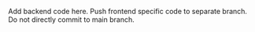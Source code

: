 Add backend code here. Push frontend specific code to separate branch.
Do not directly commit to main branch.
